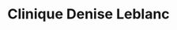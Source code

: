 ---
title: "Clinique Denise Leblanc"
url: /drummondville/clinique-denise-leblanc/
shop: hairdresser
---